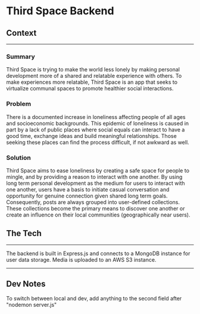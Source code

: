 # Third Space Backend

## Context
---
### Summary
Third Space is trying to make the world less lonely by making personal
development more of a shared and relatable experience with others. To 
make experiences more relatable, Third Space is an app that seeks to virtualize 
communal spaces to promote healthier social interactions. 

### Problem
There is a documented increase in loneliness affecting people of all ages and
socioeconomic backgrounds. This epidemic of loneliness is caused in part by a 
lack of public places where social equals can interact to have a good time, 
exchange ideas and build meaningful relationships. Those seeking these places 
can find the process difficult, if not awkward as well.

### Solution
Third Space aims to ease loneliness by creating a safe space for people to mingle, 
and by providing a reason to interact with one another. By using long term personal 
development as the medium for users to interact with one another, users have a basis
to initiate casual conversation and opportunity for genuine connection given shared 
long term goals. Consequently, posts are always grouped into user-defined collections.
These collections become the primary means to discover one another or create an
influence on their local communities (geographically near users).

## The Tech 
---
The backend is built in Express.js and connects to a MongoDB instance for user data storage. 
Media is uploaded to an AWS S3 instance.

---
## Dev Notes

To switch between local and dev, add anything to the second field after "nodemon server.js"
